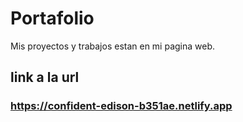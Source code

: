 # Portafolio
Mis proyectos y trabajos estan en mi pagina web.

## link a la url ##



### https://confident-edison-b351ae.netlify.app ###

